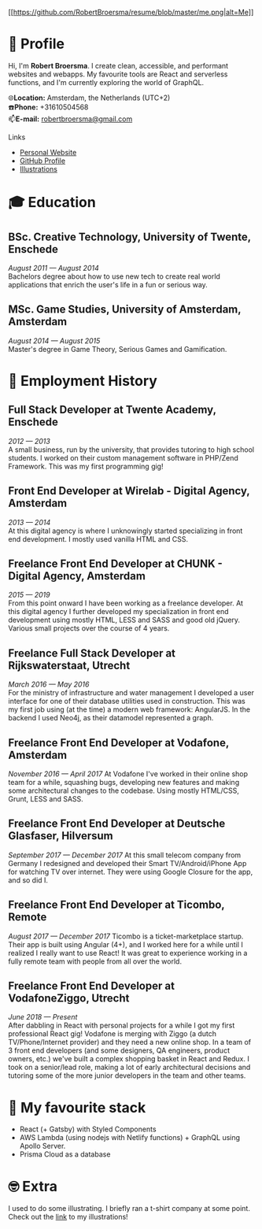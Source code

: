[[https://github.com/RobertBroersma/resume/blob/master/me.png|alt=Me]]

# 👨 Profile

Hi, I'm **Robert Broersma**. I create clean, accessible, and performant websites and webapps. My favourite tools are React and serverless functions, and I'm currently exploring the world of GraphQL.

🌐**Location:** Amsterdam, the Netherlands (UTC+2)\
☎️**Phone:** +31610504568\
📫**E-mail:** robertbroersma@gmail.com

Links

- [Personal Website](http://robertbroersma.com/)
- [GitHub Profile](https://github.com/RobertBroersma)
- [Illustrations](https://www.facebook.com/BroersmaRobert/)

# 🎓 Education

## BSc. Creative Technology, University of Twente, Enschede

_August 2011 — August 2014_\
Bachelors degree about how to use new tech to create real world
applications that enrich the user's life in a fun or serious way.

## MSc. Game Studies, University of Amsterdam, Amsterdam

_August 2014 — August 2015_\
Master's degree in Game Theory, Serious Games and Gamification.

# 💼 Employment History

## Full Stack Developer at Twente Academy, Enschede

_2012 — 2013_\
A small business, run by the university, that provides tutoring to high school
students. I worked on their custom management software in PHP/Zend
Framework.
This was my first programming gig!

## Front End Developer at Wirelab - Digital Agency, Amsterdam

_2013 — 2014_\
At this digital agency is where I unknowingly started specializing in front end
development. I mostly used vanilla HTML and CSS.

## Freelance Front End Developer at CHUNK - Digital Agency, Amsterdam

_2015 — 2019_\
From this point onward I have been working as a freelance developer.
At this digital agency I further developed my specialization in front end
development using mostly HTML, LESS and SASS and good old jQuery.
Various small projects over the course of 4 years.

## Freelance Full Stack Developer at Rijkswaterstaat, Utrecht

_March 2016 — May 2016_\
For the ministry of infrastructure and water management I developed a user
interface for one of their database utilities used in construction. This was
my first job using (at the time) a modern web framework: AngularJS. In the
backend I used Neo4j, as their datamodel represented a graph.

## Freelance Front End Developer at Vodafone, Amsterdam

_November 2016 — April 2017_
At Vodafone I've worked in their online shop team for a while, squashing
bugs, developing new features and making some architectural changes to
the codebase. Using mostly HTML/CSS, Grunt, LESS and SASS.

## Freelance Front End Developer at Deutsche Glasfaser, Hilversum

_September 2017 — December 2017_
At this small telecom company from Germany I redesigned and developed
their Smart TV/Android/iPhone App for watching TV over internet. They were
using Google Closure for the app, and so did I.

## Freelance Front End Developer at Ticombo, Remote

_August 2017 — December 2017_
Ticombo is a ticket-marketplace startup. Their app is built using Angular
(4+), and I worked here for a while until I realized I really want to use React!
It was great to experience working in a fully remote team with people from
all over the world.

## Freelance Front End Developer at VodafoneZiggo, Utrecht

_June 2018 — Present_\
After dabbling in React with personal projects for a while I got my
first professional React gig! Vodafone is merging with Ziggo (a dutch
TV/Phone/Internet provider) and they need a new online shop. In a team of
3 front end developers (and some designers, QA engineers, product owners,
etc.) we've built a complex shopping basket in React and Redux. I took on a
senior/lead role, making a lot of early architectural decisions and tutoring
some of the more junior developers in the team and other teams.

# 💯 My favourite stack

- React (+ Gatsby) with Styled Components
- AWS Lambda (using nodejs with Netlify functions) + GraphQL using Apollo Server.
- Prisma Cloud as a database

# 🤓 Extra

I used to do some illustrating. I briefly ran a t-shirt company at some point. Check out the [link](https://www.facebook.com/BroersmaRobert/) to my illustrations!
